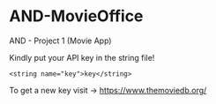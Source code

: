 # AND-MovieOffice
AND - Project 1 (Movie App)


Kindly put your API key in the string file!

    <string name="key">key</string>


To get a new key visit -> https://www.themoviedb.org/
